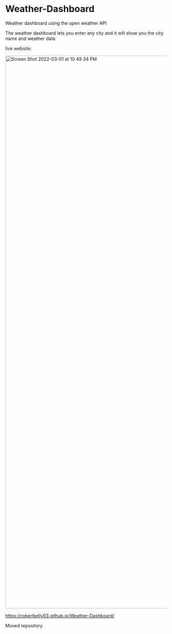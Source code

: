 # Weather-Dashboard
Weather dashboard using the open weather API

 The weather dashboard lets you enter any city and it will show you the city name and weather data 
 
 live website: 
 
 
<img width="1726" alt="Screen Shot 2022-03-01 at 10 49 34 PM" src="https://user-images.githubusercontent.com/55413812/156309872-631cf921-d300-4e63-ad78-b5f97c60707e.png">


https://robertkelly03.github.io/Weather-Dashboard/

Moved repository 
